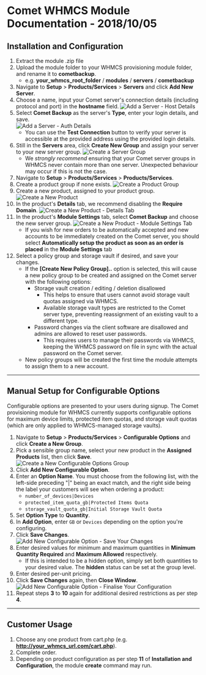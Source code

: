 # Comet WHMCS Module Documentation - **2018/10/05**
## Installation and Configuration
1. Extract the module .zip file
2. Upload the module folder to your WHMCS provisioning module folder, and rename it to __cometbackup__.
    - e.g. __your_whmcs_root_folder__ / __modules__ / __servers__ / __cometbackup__
3. Navigate to __Setup__ > __Products/Services__ > __Servers__ and click __Add New Server__.
4. Choose a name, input your Comet server's connection details (including protocol and port) in the __hostname__ field.
![Add a Server - Host Details](documentation/01-ServerAddHost.png)
5. Select __Comet Backup__ as the server's __Type__, enter your login details, and save.  
    ![Add a Server - Auth Details](documentation/02-ServerAddAuth.png)
    * You can use the __Test Connection__ button to verify your server is accessible at the provided address using the provided login details.
6. Still in the __Servers__ area, click __Create New Group__ and assign your server to your new server group.
![Create a Server Group](documentation/03-ServerGroupAdd.png)
    * We _strongly recommend_ ensuring that your Comet server groups in WHMCS never contain more than one server. Unexpected behaviour may occur if this is not the case.
7. Navigate to __Setup__ > __Products/Services__ > __Products/Services__.
8. Create a product group if none exists.
    ![Create a Product Group](documentation/04-ProductGroupAdd.png)
9. Create a new product, assigned to your product group.
    ![Create a New Product](documentation/05-ProductAdd.png)
10. In the product's __Details__ tab, we recommend disabling the __Require Domain__.
    ![Create a New Product - Details Tab](documentation/06-ProductAddDetails.png) 
11. In the product's __Module Settings__ tab, select __Comet Backup__ and choose the new server group.
    ![Create a New Product - Module Settings Tab](documentation/07-ProductAddModuleSettings.png)
    * If you wish for new orders to be automatically accepted and new accounts to be immediately created on the Comet server, you should select __Automatically setup the product as soon as an order is placed__ in the __Module Settings__ tab   
12. Select a policy group and storage vault if desired, and save your changes.
    * If the __[Create New Policy Group]..__ option is selected, this will cause a new policy group to be created and assigned on the Comet server with the following options:
        * Storage vault creation / editing / deletion disallowed
            * This helps to ensure that users cannot avoid storage vault quotas assigned via WHMCS.
            * Available storage vault types are restricted to the Comet server type, preventing reassignment of an existing vault to a different type.
        * Password changes via the client software are disallowed and admins are allowed to reset user passwords.
            * This requires users to manage their passwords via WHMCS, keeping the WHMCS password on file in sync with the actual password on the Comet server.
    * New policy groups will be created the first time the module attempts to assign them to a new account.  
***
[//]: # (End of Installation and Configuration)
## Manual Setup for Configurable Options
Configurable options are presented to your users during signup. The Comet provisioning module for WHMCS currently supports configurable options for maximum device limits, protected item quotas, and storage vault quotas (which are only applied to WHMCS-managed storage vaults).
1. Navigate to __Setup__ > __Products/Services__ > __Configurable Options__ and click __Create a New Group__.
2. Pick a sensible group name, select your new product in the __Assigned Products__ list, then click __Save__.
    ![Create a New Configurable Options Group](documentation/08-ConfigurableOptionsGroupAdd.png)
3. Click __Add New Configurable Option__.
4. Enter an __Option Name__. You must choose from the following list, with the left-side preceding "|" being an exact match, and the right side being the label your customers will see when ordering a product:
    * `number_of_devices|Devices`
    * `protected_item_quota_gb|Protected Items Quota`
    * `storage_vault_quota_gb|Initial Storage Vault Quota`
5. Set __Option Type__ to __Quantity__.
6. In __Add Option__, enter `GB` or `Devices` depending on the option you're configuring.
7. Click __Save Changes__.
    ![Add New Configurable Option - Save Your Changes](documentation/09-ConfigurableOptionsAddInitial.png)
8. Enter desired values for minimum and maximum quantities in __Minimum Quantity Required__ and __Maximum Allowed__ respectively.
    * If this is intended to be a hidden option, simply set both quantities to your desired value. The __hidden__ status can be set at the group level.
9. Enter desired per-unit pricing.
10. Click __Save Changes__ again, then __Close Window__.
    ![Add New Configurable Option - Finalise Your Configuration](documentation/10-ConfigurableOptionsAddPost.png)
11. Repeat steps __3__ to __10__ again for additional desired restrictions as per step __4__.
***
## Customer Usage
1. Choose any one product from cart.php (e.g. __http://your_whmcs_url.com/cart.php__).
2. Complete order.
3. Depending on product configuration as per step __11__ of __Installation and Configuration__, the module __create__ command may run.